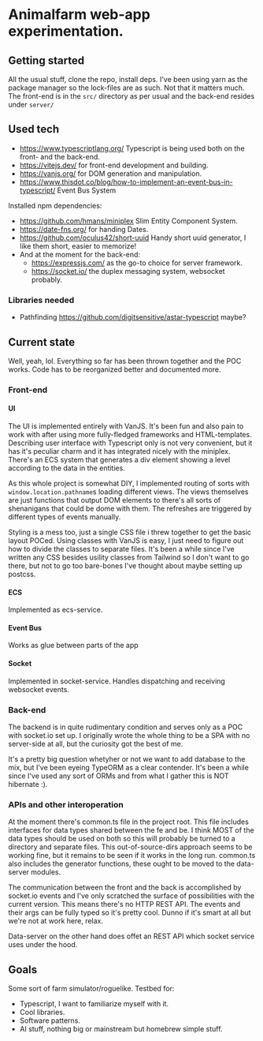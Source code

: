 # Animalfarm web-app experimentation.

## Getting started

All the usual stuff, clone the repo, install deps. I've been using yarn as the package manager so the lock-files are as such. Not that it matters much.
The front-end is in the `src/` directory as per usual and the back-end resides under `server/`

## Used tech

- https://www.typescriptlang.org/ Typescript is being used both on the front- and the back-end.
- https://vitejs.dev/ for front-end development and building.
- https://vanjs.org/ for DOM generation and manipulation.
- https://www.thisdot.co/blog/how-to-implement-an-event-bus-in-typescript/ Event Bus System

Installed npm dependencies:

- https://github.com/hmans/miniplex Slim Entity Component System.
- https://date-fns.org/ for handing Dates.
- https://github.com/oculus42/short-uuid Handy short uuid generator, I like them short, easier to memorize!
- And at the moment for the back-end:
  - https://expressjs.com/ as the go-to choice for server framework.
  - https://socket.io/ the duplex messaging system, websocket probably.

### Libraries needed

- Pathfinding https://github.com/digitsensitive/astar-typescript maybe?

## Current state

Well, yeah, lol. Everything so far has been thrown together and the POC works. Code has to be reorganized better and documented more.

### Front-end

#### UI

The UI is implemented entirely with VanJS. It's been fun and also pain to work with after using more fully-fledged frameworks and HTML-templates. Describing user interface with Typescript only is not very convenient, but it has it's peculiar charm and it has integrated nicely with the miniplex. There's an ECS system that generates a div element showing a level according to the data in the entities.

As this whole project is somewhat DIY, I implemented routing of sorts with `window.location.pathname`s loading different views. The views themselves are just functions that output DOM elements to there's all sorts of shenanigans that could be dome with them. The refreshes are triggered by different types of events manually.

Styling is a mess too, just a single CSS file i threw together to get the basic layout POCed. Using classes with VanJS is easy, I just need to figure out how to divide the classes to separate files. It's been a while since I've written any CSS besides usility classes from Tailwind so I don't want to go there, but not to go too bare-bones I've thought about maybe setting up postcss.

#### ECS

Implemented as ecs-service.

#### Event Bus

Works as glue between parts of the app

#### Socket

Implemented in socket-service. Handles dispatching and receiving websocket events.

### Back-end

The backend is in quite rudimentary condition and serves only as a POC with socket.io set up. I originally wrote the whole thing to be a SPA with no server-side at all, but the curiosity got the best of me.

It's a pretty big question whetyher or not we want to add database to the mix, but I've been eyeing TypeORM as a clear contender. It's been a while since I've used any sort of ORMs and from what I gather this is NOT hibernate :).

### APIs and other interoperation

At the moment there's common.ts file in the project root. This file includes interfaces for data types shared between the fe and be. I think MOST of the data types should be used on both so this will probably be turned to a directory and separate files. This out-of-source-dirs approach seems to be working fine, but it remains to be seen if it works in the long run. common.ts also includes the generator functions, these ought to be moved
to the data-server modules.

The communication between the front and the back is accomplished by socket.io events and I've only scratched the surface of possibilities with the current version. This means there's no HTTP REST API. The events and their args can be fully typed so it's pretty cool. Dunno if it's smart at all but we're not at work here, relax.

Data-server on the other hand does offet an REST API which socket service uses under the hood.

## Goals

Some sort of farm simulator/roguelike.
Testbed for:

- Typescript, I want to familiarize myself with it.
- Cool libraries.
- Software patterns.
- AI stuff, nothing big or mainstream but homebrew simple stuff.
